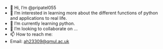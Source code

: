 - 👋 Hi, I’m @pripatel055
- 👀 I’m interested in learning more about the different functions of python and applications to real life.  
- 🌱 I’m currently learning python. 
- 💞️ I’m looking to collaborate on ...
- 📫 How to reach me:
- Email: ah23309@qmul.ac.uk

<!---
pripatel055/pripatel055 is a ✨ special ✨ repository because its `README.md` (this file) appears on your GitHub profile.
You can click the Preview link to take a look at your changes.
--->
